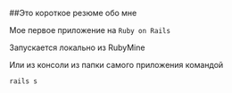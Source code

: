 ##Это короткое резюме обо мне

Мое первое приложение на  `Ruby on Rails`

Запускается локально из RubyMine

Или из консоли из папки самого приложения командой

`rails s`
